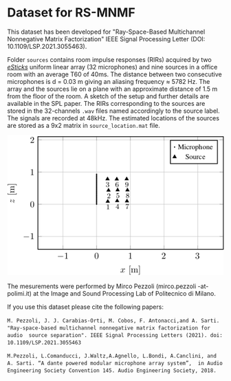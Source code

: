 # Dataset for RS-MNMF

This dataset has been developed for "Ray-Space-Based Multichannel Nonnegative Matrix Factorization" IEEE Signal Processing Letter (DOI: 10.1109/LSP.2021.3055463).

Folder ``sources`` contains room impulse responses (RIRs) acquired by two [_eSticks_] uniform linear array (32 microphones) and nine sources in a office room with an average T60 of 40ms.
The distance between two consecutive microphones is d = 0.03 m giving an aliasing frequency ≈ 5782 Hz.
The array and the sources lie on a plane with an approximate distance of 1.5 m from the floor of the room. 
A sketch of the setup and further details are available in the SPL paper.
The RIRs corresponding to the sources are stored in the 32-channels ``.wav`` files named accordingly to the source label. 
The signals are recorded at 48kHz.
The estimated locations of the sources are stored as a 9x2 matrix in ``source_location.mat`` file.

![Office setup (top view)](../images/office_setup.png)

The mesurements were performed by Mirco Pezzoli (mirco.pezzoli -at- polimi.it) at the Image and Sound Processing Lab of Politecnico di Milano. 

If you use this dataset please cite the following papers:

``
M. Pezzoli, J. J. Carabias-Orti, M. Cobos, F. Antonacci,and A. Sarti. 
"Ray-space-based multichannel nonnegative matrix factorization for audio 
source separation". IEEE Signal Processing Letters (2021).
doi: 10.1109/LSP.2021.3055463
``

``
M.Pezzoli, L.Comanducci, J.Waltz,A.Agnello, L.Bondi, A.Canclini, and A. Sarti.
“A dante powered modular microphone array system”, 
in Audio Engineering Society Convention 145. Audio Engineering Society, 2018.
`` 



[_eSticks_]: https://github.com/polimi-ispl/ebeamer